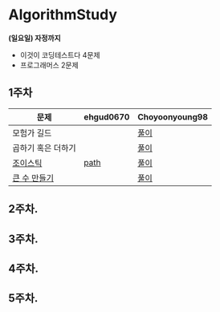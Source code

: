 # AlgorithmStudy

**(일요일) 자정까지**  
- 이것이 코딩테스트다 4문제
- 프로그래머스 2문제

## 1주차

| 문제 | ehgud0670 | Choyoonyoung98 |  
| --- | --- | --------- |
| 모험가 길드 |  |  [풀이](.yoonyoung/그리디/모험가_길드.md) | 
| 곱하기 혹은 더하기 |  |  [풀이](.yoonyoung/그리디/곱하기_혹은_더하기.md)| 
| [조이스틱](https://programmers.co.kr/learn/courses/30/lessons/42860) | [path](./ehgud0670/그리디/조이스틱.md)   |  [풀이](.yoonyoung/그리디/조이스틱.md)|
| [큰 수 만들기](https://programmers.co.kr/learn/courses/9899/lessons/55829) |   |  [풀이](.yoonyoung/그리디/큰_수_만들기.md)|

## 2주차.


## 3주차.


## 4주차.


## 5주차.
